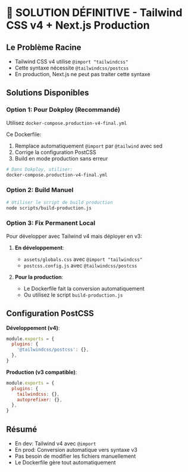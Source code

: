 # 🎯 SOLUTION DÉFINITIVE - Tailwind CSS v4 + Next.js Production

## Le Problème Racine
- Tailwind CSS v4 utilise `@import "tailwindcss"`
- Cette syntaxe nécessite `@tailwindcss/postcss` 
- En production, Next.js ne peut pas traiter cette syntaxe

## Solutions Disponibles

### Option 1: Pour Dokploy (Recommandé)
Utilisez `docker-compose.production-v4-final.yml`

Ce Dockerfile:
1. Remplace automatiquement `@import` par `@tailwind` avec sed
2. Corrige la configuration PostCSS
3. Build en mode production sans erreur

```bash
# Dans Dokploy, utiliser:
docker-compose.production-v4-final.yml
```

### Option 2: Build Manuel
```bash
# Utiliser le script de build production
node scripts/build-production.js
```

### Option 3: Fix Permanent Local
Pour développer avec Tailwind v4 mais déployer en v3:

1. **En développement**: 
   - `assets/globals.css` avec `@import "tailwindcss"`
   - `postcss.config.js` avec `@tailwindcss/postcss`

2. **Pour la production**:
   - Le Dockerfile fait la conversion automatiquement
   - Ou utilisez le script `build-production.js`

## Configuration PostCSS

**Développement (v4)**:
```js
module.exports = {
  plugins: {
    '@tailwindcss/postcss': {},
  },
}
```

**Production (v3 compatible)**:
```js
module.exports = {
  plugins: {
    tailwindcss: {},
    autoprefixer: {},
  },
}
```

## Résumé
- En dev: Tailwind v4 avec `@import`
- En prod: Conversion automatique vers syntaxe v3
- Pas besoin de modifier les fichiers manuellement
- Le Dockerfile gère tout automatiquement